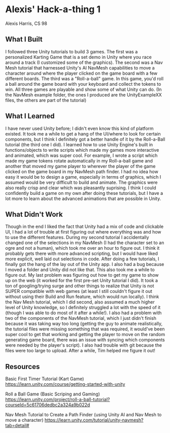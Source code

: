 # Alexis' Hack-a-thing 1
Alexis Harris, CS 98

## What I Built
I followed three Unity tutorials to build 3 games. The first was a personalized Karting Game that is a set demo in Unity where you race around a track (I customized some of the graphics). The second was a Nav Mesh tutorial that harnessed Unity's AI NavMesh capabilities to move a character around where the player clicked on the game board with a few different boards. The third was a "Roll-a-ball" game. In this game, you'd roll a ball around the game board with your keyboard and collect the tokens to win. All three games are playable and show some of what Unity can do. (In the NavMesh example folder, the ones I produced are the UnityExampleXX files, the others are part of the tutorial)

## What I Learned
I have never used Unity before; I didn't even know this kind of platform existed. It took me a while to get a hang of the UI/where to look for certain components, but I think I definitely got a better handle of it by the Roll-a-Ball tutorial (the third one I did). I learned how to use Unity Engine's built in functions/objects to write scripts which made my games more interactive and animated, which was super cool. For example, I wrote a script which made my game tokens rotate automatically in my Roll-a-ball game and another that moved my game player to wherever the player of the game clicked on the game board in my NavMesh path finder. I had no idea how easy it would be to design a game, especially in terms of graphics, which I assumed would be very difficult to build and animate. The graphics were also really crisp and clear which was pleasantly suprising. I think I could confidently build a game on my own after doing these tutorials, but I have a lot more to learn about the advanced animations that are possible in Unity.

## What Didn't Work
Though in the end I liked the fact that Unity had a mix of code and clickable UI, I had a lot of trouble at first figuring out where everything was and how to use the different features. During my second tutorial I accidentally changed one of the selections in my NavMesh (I had the character set to an ogre and not a human), which took me over an hour to figure out. I think it probably gets there with more advanced scripting, but I would have liked more explicit, well laid out selections in code. After doing a few tutorials, I finally got the hang of the lay out of the Unity app. I also had a bug because I moved a folder and Unity did not like that. This also took me a while to figure out. My last problem was figuring out how to get my game to show up on the web (it worked for the first pre-set Unity tutorial I did). It took a ton of googling/trying surge and other things to realize that Unity is not SUPER compatible with web games (at least I still couldn't figure it out without using their Build and Run feature, which would run locally). I think the Nav Mesh tutorial, which I did second, also assumed a much higher level of Unity knowledge, so I definitely struggled a lot with the speed of it (though I was able to do most of it after a while!). I also had a problem with two of the components of the NavMesh tutorial, which I just didn't finish because it was taking way too long (getting the guy to animate realistically, the tutorial files were missing something that was required, it would've been super cool to get that working and getting the player to move on the random generating game board, there was an issue with syncing which components were needed by the player's script). I also had trouble with git because the files were too large to upload. After a while, Tim helped me figure it out!

## Resources
Basic First Timer Tutorial (Kart Game)
https://learn.unity.com/course/getting-started-with-unity

Roll a Ball Game (Basic Scriping and Gaming)
https://learn.unity.com/project/roll-a-ball-tutorial?courseId=5c61706dedbc2a324a9b022d

Nav Mesh Tutorial to Create a Path Finder (using Unity AI and Nav Mesh to move a character)
https://learn.unity.com/tutorial/unity-navmesh?tab=detail#


